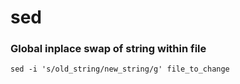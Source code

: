 # sed

### Global inplace swap of string within file

    sed -i 's/old_string/new_string/g' file_to_change
